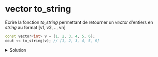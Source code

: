 # vector to_string

Ecrire la fonction *to_string* permettant de retourner un *vector* d'entiers en *string* au format [v1, v2, .., vn]

~~~cpp
const vector<int> v = {1, 2, 3, 4, 5, 6};
cout << to_string(v); // [1, 2, 3, 4, 5, 6]
~~~

<details>
<summary>Solution</summary>

~~~cpp
string to_string (const vector<int>& v) {
   string result = "[";
   for (size_t i=0; i<v.size(); ++i) {
      if (i)
         result += ", ";
      result += to_string(v[i]);
   }
   return result += "]";
}
~~~
</details>

